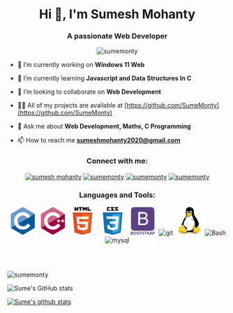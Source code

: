 <h1 align="center">Hi 👋, I'm Sumesh Mohanty</h1>
<h3 align="center">A passionate Web Developer</h3>

<p align="center"> <img src="https://komarev.com/ghpvc/?username=sumemonty&label=Profile%20views&color=0e75b6&style=flat" alt="sumemonty" /> </p>

<!-- <p align="left"> <a href="https://github.com/ryo-ma/github-profile-trophy"><img src="https://github-profile-trophy.vercel.app/?username=sumemonty" alt="sumemonty" /></a> </p> -->

- 🔭 I’m currently working on **Windows 11 Web**

- 🌱 I’m currently learning **Javascript and Data Structures In C**

- 👯 I’m looking to collaborate on **Web Development**

- 👨‍💻 All of my projects are available at [https://github.com/SumeMonty](https://github.com/SumeMonty)

- 💬 Ask me about **Web Development, Maths, C Programming**

- 📫 How to reach me **sumeshmohanty2020@gmail.com**

<h3 align="center">Connect with me:</h3>
<p align="center">
  <a href="https://linkedin.com/in/sumesh-mohanty" target="blank"><img align="center" src="https://raw.githubusercontent.com/rahuldkjain/github-profile-readme-generator/master/src/images/icons/Social/linked-in-alt.svg" alt="sumesh mohanty" height="65" width="65" /></a>
  <a href="https://stackoverflow.com/users/14785275/sumemonty" target="blank"><img align="center" src="https://raw.githubusercontent.com/rahuldkjain/github-profile-readme-generator/master/src/images/icons/Social/stack-overflow.svg" alt="sumemonty" height="65" width="65" /></a>
  <a href="https://www.codechef.com/users/sumemonty" target="blank"><img align="center" src="https://cdn.jsdelivr.net/npm/simple-icons@3.1.0/icons/codechef.svg" alt="sumemonty" height="65" width="65" /></a>
  <a href="https://www.hackerrank.com/sumemonty" target="blank"><img align="center" src="https://raw.githubusercontent.com/rahuldkjain/github-profile-readme-generator/master/src/images/icons/Social/hackerrank.svg" alt="sumemonty" height="65" width="65" /></a>
</p>

<h3 align="center">Languages and Tools:</h3>

<p align="center">
    <img src="https://raw.githubusercontent.com/devicons/devicon/master/icons/c/c-original.svg" alt="c" width="65" height="65"/> 
    <img src="https://raw.githubusercontent.com/devicons/devicon/master/icons/cplusplus/cplusplus-original.svg" alt="cplusplus" width="65" height="65"/>
    <img src="https://raw.githubusercontent.com/devicons/devicon/master/icons/html5/html5-original-wordmark.svg" alt="html5" width="65" height="65"/> 
    <img src="https://raw.githubusercontent.com/devicons/devicon/master/icons/css3/css3-original-wordmark.svg" alt="css3" width="65" height="65"/>
    <img src="https://raw.githubusercontent.com/devicons/devicon/master/icons/bootstrap/bootstrap-plain-wordmark.svg" alt="bootstrap" width="65" height="65"/>  
    <img src="https://www.vectorlogo.zone/logos/git-scm/git-scm-icon.svg" alt="git" width="65" height="65"/> 
    <img src="https://raw.githubusercontent.com/devicons/devicon/master/icons/linux/linux-original.svg" alt="linux" width="65" height="65"/> 
    <img src="https://www.vectorlogo.zone/logos/gnu_bash/gnu_bash-icon.svg" alt="Bash" title="Bash" width="65" height="65"/>
    <img src="https://www.vectorlogo.zone/logos/mysql/mysql-ar21.svg" alt="mysql" title="" width="100" height="65"/> 
    <!-- <img src="https://upload.vectorlogo.zone/logos/javascript/images/239ec8a4-163e-4792-83b6-3f6d96911757.svg" alt="javascript" title="javascript" width="65" height="65"/> -->
<!--   <a href="https://www.gtk.org/" target="_blank"> <img src="https://upload.wikimedia.org/wikipedia/commons/7/71/GTK_logo.svg" alt="gtk" width="40" height="40"/> </a>  -->
</p>

<br><br>
<p><img src="https://github-readme-stats.vercel.app/api/top-langs?username=sumemonty&show_icons=true&locale=en&layout=compact" alt="sumemonty" /></p>

<!-- <p>&nbsp;<img align="center" src="https://github-readme-stats.vercel.app/api?username=sumemonty&show_icons=true&locale=en" alt="sumemonty" /></p>

<p><img align="center" src="https://github-readme-streak-stats.herokuapp.com/?user=sumemonty&" alt="sumemonty" /></p> -->


<!-- Previous README Configuration -->
<!-- ### Heyy there <img src="https://media.giphy.com/media/hvRJCLFzcasrR4ia7z/giphy.gif" width="25px">
- 👋 Hi, I’m @SumeMonty 
- 👀 I’m interested in C, Web Development 
- 🌱 I’m currently learning Advanced Concepts Of C, Web Development
- 💞️ I’m looking to collaborate on Software And Web Development
- 📫 How to reach me Email: sumeshmohantypersonal@gmail.com


<!-- [![Sume's GitHub stats](https://github-readme-stats.vercel.app/api?username=SumeMonty)](https://github.com/SumeMonty/github-readme-stats) -->
<!-- [![Top Langs](https://github-readme-stats.vercel.app/api/top-langs/?username=SumeMonty&layout=compact)](https://github.com/SumeMonty/github-readme-stats) -->

<!-- ![counter](https://komarev.com/ghpvc/?username=SumeMonty&label=Profile%20views&color=0e75b6&style=flat) -->
![Sume's GitHub stats](https://github-readme-stats.vercel.app/api?username=SumeMonty&count_private=true&show_icons=true&theme=react)

[![Sume's github stats](https://github-readme-streak-stats.herokuapp.com/?user=SumeMonty&)](https://github.com/SumeMonty/github-readme-stats)
<!---
SumeMonty/SumeMonty is a ✨ special ✨ repository because its `README.md` (this file) appears on your GitHub profile.
You can click the Preview link to take a look at your changes.
--->

 
<!--  https://www.vectorlogo.zone/logos/ -->
